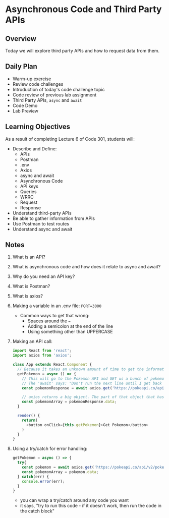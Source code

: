 # Asynchronous Code and Third Party APIs

## Overview

Today we will explore third party APIs and how to request data from them.

## Daily Plan

- Warm-up exercise
- Review code challenges
- Introduction of today's code challenge topic
- Code review of previous lab assignment
- Third Party APIs, `async` and `await`
- Code Demo
- Lab Preview

## Learning Objectives

As a result of completing Lecture 6 of Code 301, students will:

- Describe and Define: 
  - APIs
  - Postman
  - .env
  - Axios
  - async and await
  - Asynchronous Code
  - API keys
  - Queries
  - WRRC
  - Request
  - Response
- Understand third-party APIs
- Be able to gather information from APIs
- Use Postman to test routes
- Understand async and await

## Notes

1. What is an API?
1. What is asynchronous code and how does it relate to async and await?
1. Why do you need an API key?
1. What is Postman?
1. What is axios?
1. Making a variable in an .env file: `PORT=3000`

   - Common ways to get that wrong: 
     - Spaces around the `=`
     - Adding a semicolon at the end of the line
     - Using something other than UPPERCASE

1. Making an API call:
   ```javascript
   import React from 'react';
   import axios from 'axios';

   class App extends React.Component {
     // Because it takes an unknown amount of time to get the information, we need to do an async and await in this function:
     getPokemon = async () => {
       // This will go to the Pokemon API and GET us a bunch of pokemon objects.
       // The 'await' says: "Don't run the next line until I get back with the information that you asked for and then put it in a const called 'pokemon'."
       const pokemonResponse = await axios.get('https://pokeapi.co/api/v2/pokemon');

       // axios returns a big object. The part of that object that has the pokemon in it is the .data attribute of the object.
       const pokemonArray = pokemonResponse.data;
     }

     render() {
       return(
         <button onClick={this.getPokemon}>Get Pokemon</button>
       )
     }
   }
   ```

1. Using a try/catch for error handling:
   ```javascript
   getPokemon = async () => {
     try{
       const pokemon = await axios.get('https://pokeapi.co/api/v2/pokemon');
       const pokemonArray = pokemon.data;
     } catch(err) {
       console.error(err);
     }
   }
   ```
   - you can wrap a try/catch around any code you want
   - it says, "try to run this code - if it doesn't work, then run the code in the catch block"